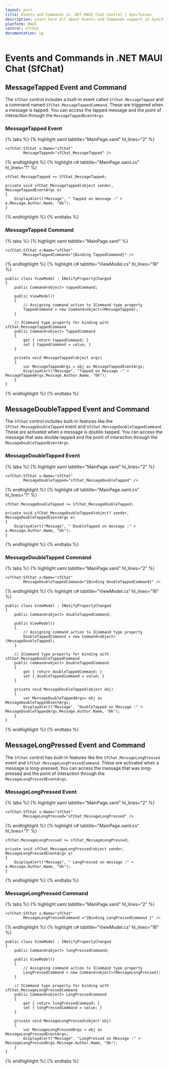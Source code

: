 ```yaml
---
layout: post
title: Events and Commands in .NET MAUI Chat Control | Syncfusion
description: Learn here all about Events and Commands support in Syncfusion .NET MAUI Chat (SfChat) control and more.
platform: MAUI
control: SfChat
documentation: ug
---
```


# Events and Commands in .NET MAUI Chat (SfChat)

## MessageTapped Event and Command

The `SfChat` control includes a built-in event called `SfChat.MessageTapped` and a command named `SfChat.MessageTappedCommand`. These are triggered when a message is tapped. You can access the tapped message and the point of interaction through the `MessageTappedEventArgs`. 

### MessageTapped Event

{% tabs %}
{% highlight xaml tabtitle="MainPage.xaml" hl_lines="2" %}

    <sfChat:SfChat x:Name="sfChat"
            MessageTapped="sfChat_MessageTapped" />

{% endhighlight %}
{% highlight c# tabtitle="MainPage.xaml.cs" hl_lines="1" %}
      
    sfChat.MessageTapped += SfChat_MessageTapped;

    private void sfChat_MessageTapped(object sender, MessageTappedEventArgs e)
    {                    
        DisplayAlert("Message", " Tapped on message :" + e.Message.Author.Name, "Ok");
    }

{% endhighlight %}
{% endtabs %}

### MessageTapped Command

{% tabs %}
{% highlight xaml tabtitle="MainPage.xaml" %}   

    <sfChat:SfChat x:Name="sfChat"  
            MessageTappedCommand="{Binding TappedCommand}" />

{% endhighlight %}
{% highlight c# tabtitle="ViewModel.cs" hl_lines="18" %}

    public class ViewModel : INotifyPropertyChanged
    {
        public Command<object> tappedCommand;

        public ViewModel()
        {
            // Assigning command action to ICommand type property
            TappedCommand = new Command<object>(MessageTapped);
        }
        
        // ICommand type property for binding with sfChat.MessageTappedCommand
        public Command<object> TappedCommand
        {
            get { return tappedCommand; }
            set { tappedCommand = value; }
        }
        
        private void MessageTapped(object args)
        {
            var MessageTappedArgs = obj as MessageTappedEventArgs;
            DisplayAlert("Message", "Tapped on Message :" + MessageTappedArgs.Message.Author.Name, "Ok");
        }
    }
{% endhighlight %}
{% endtabs %}

## MessageDoubleTapped Event and Command

The `SfChat` control includes built-in features like the `SfChat.MessageDoubleTapped` event and `SfChat.MessageDoubleTappedCommand`. These are activated when a message is double-tapped. You can access the message that was double-tapped and the point of interaction through the `MessageDoubleTappedEventArgs`.

### MessageDoubleTapped Event

{% tabs %}
{% highlight xaml tabtitle="MainPage.xaml" hl_lines="2" %}
    
    <sfChat:SfChat x:Name="sfChat"
            MessageDoubleTapped="sfChat_MessageDoubleTapped" />
        
{% endhighlight %}
{% highlight c# tabtitle="MainPage.xaml.cs" hl_lines="1" %}

    sfChat.MessageDoubleTapped += SfChat_MessageDoubleTapped;            

    private void sfChat_MessageDoubleTapped(object? sender, MessageDoubleTappedEventArgs e)
    {
        DisplayAlert("Message", " DoubleTapped on message :" + e.Message.Author.Name, "Ok");
    }
{% endhighlight %}
{% endtabs %}

### MessageDoubleTapped Command

{% tabs %}
{% highlight xaml tabtitle="MainPage.xaml" hl_lines="2" %}
    
    <sfChat:SfChat x:Name="sfChat"  
            MessageDoubleTappedCommand="{Binding DoubleTappedCommand}" />

{% endhighlight %}
{% highlight c# tabtitle="ViewModel.cs" hl_lines="18" %}

    public class ViewModel : INotifyPropertyChanged
    {
        public Command<object> doubleTappedCommand;

        public ViewModel()
        {
            // Assigning command action to ICommand type property
            DoubleTappedCommand = new Command<object>(MessageDoubleTapped);
        }
        
        // ICommand type property for binding with sfChat.MessageDoubleTappedCommand
        public Command<object> DoubleTappedCommand
        {
            get { return doubleTappedCommand; }
            set { doubleTappedCommand = value; }
        }
        
        private void MessageDoubleTapped(object obj)
        {
            var MessageDoubleTappedArgs= obj as MessageDoubleTappedEventArgs;
            DisplayAlert("Message", "DoubleTapped on Message :" + MessageDoubleTappedArgs.Message.Author.Name, "Ok");
        }
    }
{% endhighlight %}
{% endtabs %}

## MessageLongPressed Event and Command

The `SfChat` control has built-in features like the `SfChat.MessageLongPressed` event and `SfChat.MessageLongPressedCommand`. These are activated when a message is long-pressed. You can access the message that was long-pressed and the point of interaction through the `MessageLongPressedEventArgs`. 

### MessageLongPressed Event

{% tabs %}
{% highlight xaml tabtitle="MainPage.xaml" hl_lines="2" %}

    <sfChat:SfChat x:Name="sfChat"
            MessageLongPressed="sfChat_MessageLongPressed" />

{% endhighlight %}
{% highlight c# tabtitle="MainPage.xaml.cs" hl_lines="1" %}
    
    sfChat.MessageLongPressed += sfChat_MessageLongPressed;

    private void sfChat_MessageLongPressed(object sender, MessageLongPressedEventArgs e)
    {
        DisplayAlert("Message", " LongPressed on message :" + e.Message.Author.Name, "Ok");
    }
{% endhighlight %}
{% endtabs %}

### MessageLongPressed Command

{% tabs %}
{% highlight xaml tabtitle="MainPage.xaml" hl_lines="2" %}
    
    <sfChat:SfChat x:Name="sfChat"  
            MessageLongPressedCommand ="{Binding LongPressedCommand }" />

{% endhighlight %}
{% highlight c# tabtitle="ViewModel.cs" hl_lines="18" %}

    public class ViewModel : INotifyPropertyChanged
    {
        public Command<object> longPressedCommand;

        public ViewModel()
        {
            // Assigning command action to ICommand type property
            LongPressedCommand = new Command<object>(MessageLongPressed);
        }

        // ICommand type property for binding with sfChat.MessageLongPressedCommand
        public Command<object> LongPressedCommand
        {
            get { return longPressedCommand; }
            set { longPressedCommand = value; }
        }

        private void MessageLongPressed(object obj)
        {
            var MessageLongPressedArgs = obj as MessageLongPressedEventArgs;
            DisplayAlert("Message", "LongPressed on Message :" + MessageLongPressedArgs.Message.Author.Name, "Ok");
        }
    }       
{% endhighlight %}
{% endtabs %}
